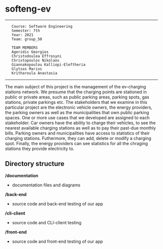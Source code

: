 # softeng-ev

-------------------------------------------
       Course: Software Engineering
       Semester: 7th
       Year: 2021
       Team: group_50
       
       TEAM MEMBERS
       Ageridis Georgios
       Christodoulea Effrosyni
       Christopoulos Nikolaos
       Giannakopoulou Kalliopi-Eleftheria
       Glytsos Marios
       Kritharoula Anastasia
-------------------------------------------

The main subject of this project is the management of the ev-charging stations network. We presume that the charging points are stationed in public or private areas, such as public parking areas, parking spots, gas stations, private parkings etc. The stakeholders that we examine in this particular project are the electronic vehicle owners, the energy providers, the parking owners as well as the municipalities that own public parking spaces. One or more use cases that we developed are assigned to each stakeholder. 
Car owners have the ability to charge their vehicles, to see the nearest available charging stations as well as to pay their past-due monthly bills. Parking owners and municipalities have access to statistics of their charging stations. Futhermore, they can add, delete or modify a charging spot. Finally, the energy providers can see statistics for all the chraging stations they provide electricity to.    

## Directory structure

**/documentation**
- documentation files and diagrams

**/back-end**
- source code and back-end testing of our app

**/cli-client**
- source code and CLI-client testing

**/front-end**
- source code and front-end testing of our app
